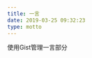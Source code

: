 ```yaml
---
title: 一言
date: 2019-03-25 09:32:23
type: motto
---
```


使用Gist管理一言部分

<script src="https://gist.github.com/TigerInYourDream/8771d4a0ce49b8c3c1f075fb44a3a1fc.js"></script>
